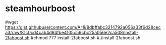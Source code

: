 # steamhourboost

#wget https://gist.githubusercontent.com/Ar1i/8dbffabc3214792a056a33f6d28ceca3/raw/81c0cd4cab4d94fbe4105c59cbc25a056e2ca508/install-2faboost.sh
#chmod 777 install-2faboost.sh
#./install-2faboost.sh
